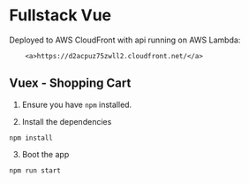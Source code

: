 # Fullstack Vue
Deployed to AWS CloudFront with api running on AWS Lambda:
        
        <a>https://d2acpuz75zwll2.cloudfront.net/</a>

## Vuex - Shopping Cart

1. Ensure you have `npm` installed.

2. Install the dependencies

```
npm install
```

3. Boot the app

```
npm run start
```

